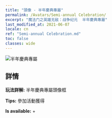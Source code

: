```yaml
---
title: "頭像 - 半年慶典專屬"
permalink: /Avatars/Semi-annual Celebration/
excerpt: "魔法门之英雄无敌：战争纪元  半年慶典專屬"
last_modified_at: 2021-06-07
locale: cn
ref: "Semi-annual Celebration.md"
toc: false
classes: wide
---
```

 ![半年慶典專屬](/images/a/avatarFrame_50.png)

## 詳情

 **玩法詳解:** 半年慶典專屬頭像框 

 **Tips:** 參加活動獲得 

 **Is available:**  + 

